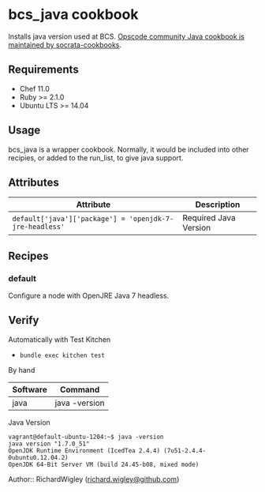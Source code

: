 # bcs_java cookbook

Installs java version used at BCS. [Opscode community Java cookbook is maintained by socrata-cookbooks](https://github.com/socrata-cookbooks/java).

## Requirements

* Chef 11.0
* Ruby >= 2.1.0
* Ubuntu LTS >= 14.04

## Usage

bcs_java is a wrapper cookbook. Normally, it would be included into other recipies, or added to the run_list, to give java support.


## Attributes

| Attribute  | Description |
| ------------- | ------------- |
| `default['java']['package'] = 'openjdk-7-jre-headless'`  | Required Java Version  |

## Recipes

### default

Configure a node with OpenJRE Java 7 headless.


## Verify

Automatically with Test Kitchen
  - `bundle exec kitchen test`

By hand

| Software      | Command       |
| ------------- | ------------- |
| java          | java -version |

Java Version
````
vagrant@default-ubuntu-1204:~$ java -version
java version "1.7.0_51"
OpenJDK Runtime Environment (IcedTea 2.4.4) (7u51-2.4.4-0ubuntu0.12.04.2)
OpenJDK 64-Bit Server VM (build 24.45-b08, mixed mode)
````

Author:: RichardWigley (richard.wigley@github.com)
